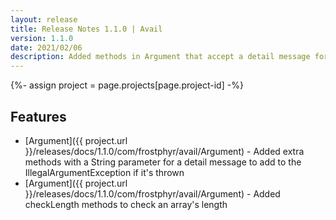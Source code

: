 ```yaml
---
layout: release
title: Release Notes 1.1.0 | Avail
version: 1.1.0
date: 2021/02/06
description: Added methods in Argument that accept a detail message for the exception, as well as methods for checking an array's length
---
```


{%- assign project = page.projects[page.project-id] -%}

## Features

* [Argument]({{ project.url }}/releases/docs/1.1.0/com/frostphyr/avail/Argument) - Added extra methods with a String parameter for a detail message to add to the IllegalArgumentException if it's thrown
* [Argument]({{ project.url }}/releases/docs/1.1.0/com/frostphyr/avail/Argument) - Added checkLength methods to check an array's length
